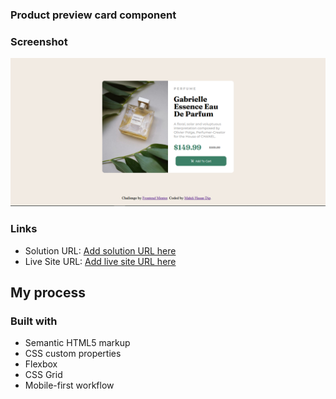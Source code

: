### Product preview card component

### Screenshot

![Solution Screenshot](./images/Product%20preview%20card%20component.PNG)

### Links

- Solution URL: [Add solution URL here](https://github.com/MahdiHasanDip/Product-preview-card-component)
- Live Site URL: [Add live site URL here](https://mahdihasandip.github.io/Product-preview-card-component/)

## My process

### Built with

- Semantic HTML5 markup
- CSS custom properties
- Flexbox
- CSS Grid
- Mobile-first workflow
